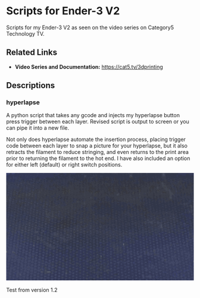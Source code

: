 # Scripts for Ender-3 V2
Scripts for my Ender-3 V2 as seen on the video series on Category5 Technology TV.

## Related Links

- **Video Series and Documentation:** https://cat5.tv/3dprinting

## Descriptions

### hyperlapse
A python script that takes any gcode and injects my hyperlapse button press trigger between each layer. Revised script is output to screen or you can pipe it into a new file.

Not only does hyperlapse automate the insertion process, placing trigger code between each layer to snap a picture for your hyperlapse, but it also retracts the filament to reduce stringing, and even returns to the print area prior to returning the filament to the hot end. I have also included an option for either left (default) or right switch positions.

![Sample](trigger_test_v1.2.gif)

Test from version 1.2

